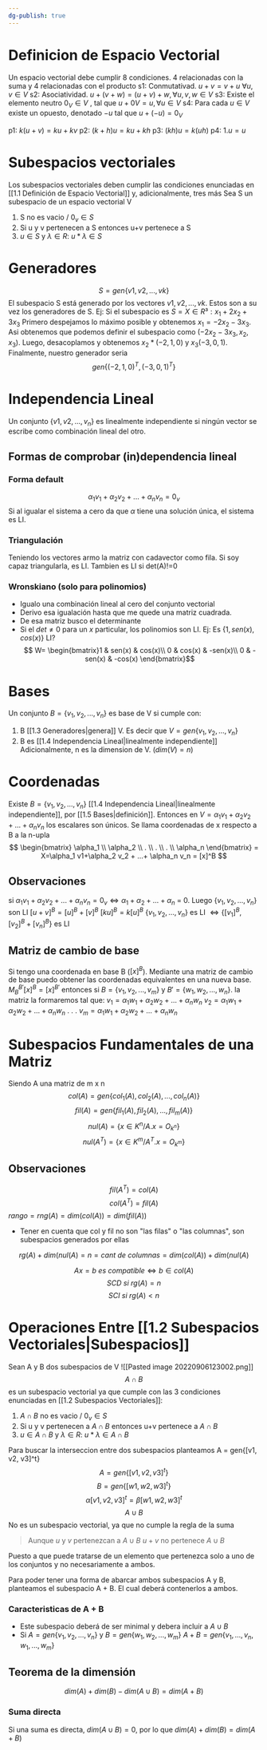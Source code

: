 ```yaml
---
dg-publish: true
---
```

# Definicion de Espacio Vectorial
Un espacio vectorial debe cumplir 8 condiciones. 4 relacionadas con la suma y 4 relacionadas con el producto
s1: Conmutativad. $u+v = v+u$ $∀u, v ∈ V$
s2: Asociatividad. $u + (v + w) = (u + v) + w, ∀u, v, w ∈ V$
s3: Existe el elemento neutro $0_V ∈ V$ , tal que $u + 0V = u, \forall u ∈ V$ 
s4: Para cada $u ∈ V$ existe un opuesto, denotado $-u$ tal que $u + (−u) = 0_V$

p1: $k(u+v) = ku +kv$
p2: $(k+h)u = ku+kh$
p3: $(kh)u = k(uh)$
p4: $1.u= u$

# Subespacios vectoriales
Los subespacios vectoriales deben cumplir las condiciones enunciadas en [[1.1 Definición de Espacio Vectorial]] y, adicionalmente, tres más
Sea S un subespacio de un espacio vectorial V

1. S no es vacio / $0_v \in S$
2. Si u y v pertenecen a S entonces u+v pertenece a S
3. $u \in S$ y $\lambda \in R$: $u* \lambda \in S$ 
# Generadores
 $$S = gen\{v1,v2,...,vk\}$$
 El subespacio S está generado por los vectores $v1,v2,...,vk$. Estos son a su vez los generadores de S.
Ej: Si el subespacio es $S = X \in R³ : x_1 +2x_2+3x_3$ 
Primero despejamos lo máximo posible y obtenemos $x_1 = -2x_2-3x_3$. Asi obtenemos que podemos definir el subespacio como $(-2x_2-3x_3, x_2, x_3)$. Luego, desacoplamos y obtenemos 
$x_2 * (-2, 1, 0)$ y $x_3(-3, 0, 1)$. Finalmente, nuestro generador seria $$gen\{(-2, 1, 0)^T, (-3, 0, 1)^T\}$$

# Independencia Lineal
Un conjunto $\{v1, v2, ...,v_n\}$ es linealmente independiente si ningún vector se escribe como combinación lineal del otro. 

## Formas de comprobar (in)dependencia lineal
### Forma default
$$\alpha_1 v_1 + \alpha_2v_2+...+\alpha_nv_n = 0_v$$ Si al igualar el sistema a cero da que $\alpha$ tiene una solución única, el sistema es LI.

### Triangulación
Teniendo los vectores armo la matriz con cadavector como fila. Si soy capaz triangularla, es LI. Tambien es LI si det(A)!=0
### Wronskiano (solo para polinomios)
- Igualo una combinación lineal al cero del conjunto vectorial
- Derivo esa igualación hasta que me quede una matriz cuadrada. 
- De esa matriz busco el determinante
- Si el $det \neq 0$ para un $x$ particular, los polinomios son LI. 
Ej: 
Es $\{1,sen(x), cos(x)\}$ LI? 
$$	W= \begin{bmatrix}1 & sen(x) & cos(x)\\ 0 & cos(x) & -sen(x)\\ 0 & -sen(x) & -cos(x) \end{bmatrix}$$

# Bases
Un conjunto $B = \{v_1, v_2, ..., v_n\}$ es base de V si cumple con: 
1. B [[1.3 Generadores|genera]] V. Es decir que $V = gen\{v_1, v_2, ..., v_n\}$
2. B es [[1.4 Independencia Lineal|linealmente independiente]]  
Adicionalmente, n es la dimension de V. ($dim(V)=n$)

# Coordenadas
Existe $B= \{v_1, v_2, ..., v_n\}$ [[1.4 Independencia Lineal|linealmente independiente]], por [[1.5 Bases|definición]]. Entonces en $V = \alpha_1 v_1 + \alpha_2v_2+...+\alpha_nv_n$ los escalares son únicos. Se llama coordenadas de x respecto a B a la n-upla $$ \begin{bmatrix}
\alpha_1 \\
\alpha_2 \\
. \\
. \\
. \\
\alpha_n 
\end{bmatrix} = X=\alpha_1 v1+\alpha_2 v_2 + ...+ \alpha_n v_n = [x]^B  $$  
## Observaciones
si $\alpha_1 v_1 + \alpha_2 v_2+...+\alpha_n v_n =0_v\iff \alpha_1 +\alpha_2 + ...+ \alpha_n$ = 0. Luego $\{v_1, v_2, ..., v_n\}$ son LI
$[u+v]^B = [u]^B+[v]^B$ 
$[ku]^B= k[u]^B$ 
$\{v_1, v_2, ..., v_n\}$ es LI $\Leftrightarrow \{[v_1]^B , [v_2]^B + [v_n]^B\}$ es LI

## Matriz de cambio de base
Si tengo una coordenada en base B ($[x]^B$). Mediante una matriz de cambio de base puedo obtener las coordenadas equivalentes en una nueva base.
$M_B^{B'}[x]^B = [x]^{B'}$ 
entonces si $B= \{v_1, v_2, ..., v_m\}$ y $B'= \{w_1, w_2, ..., w_n\}$.
la matriz la formaremos tal que: 
$v_1 = \alpha_1 w_1+ \alpha_2 w_2+ ... + \alpha_n w_n$
$v_2 = \alpha_1 w_1+ \alpha_2 w_2+ ... + \alpha_n w_n$
.
.
.
$v_m = \alpha_1 w_1+ \alpha_2 w_2+ ... + \alpha_n w_n$


# Subespacios Fundamentales de una Matriz
Siendo A una matriz de m x n 
$$col(A) = gen\{col_1(A), col_2(A), ..., col_n(A)\}$$
$$fil(A) = gen\{fil_1(A), fil_2(A), ..., fil_m(A)\}$$
$$ nul(A) = \{x \in K^n / A.x=O_{k^n}\}$$
$$ nul(A^T) = \{x \in K^m / A^T.x=O_{k^m}\}$$

## Observaciones 
$$fil(A^T)= col(A)$$
$$col(A^T)= fil(A)$$
$rango = rng(A) = dim(col(A)) = dim(fil(A))$ 
- Tener en cuenta que col y fil no son "las filas" o "las columnas", son subespacios generados por ellas

$$rg(A) + dim(nul(A) = n = cant \ de \ columnas = dim(col(A)) + dim(nul(A)$$

$$ Ax = b \ es \ compatible \Leftrightarrow b \in col(A)$$
$$SCD \ si \ rg(A) = n $$
$$SCI \ si \ rg(A) < n$$

# Operaciones Entre [[1.2 Subespacios Vectoriales|Subespacios]]
Sean A y B dos subespacios de V
![[Pasted image 20220906123002.png]]
$$A \cap B$$ es un subespacio vectorial ya que cumple con las  3 condiciones enunciadas en [[1.2 Subespacios Vectoriales]]: 
1.  $A \cap B$ no es vacio / $0_v \in S$
2. Si u y v pertenecen a $A \cap B$ entonces u+v pertenece a $A \cap B$ 
3. $u \in A \cap B$ y $\lambda \in R$: $u* \lambda \in A \cap B$

Para buscar la interseccion entre dos subespacios planteamos
A = gen\{[v1, v2, v3]^t\}
$$A = gen\{[v1, v2, v3]^t\}$$
$$B = gen\{[w1, w2, w3]^t\}$$
$$\alpha [v1, v2, v3]^t = \beta [w1,w2, w3]^t$$
$$A \cup B$$ No es un subespacio vectorial, ya que no cumple la regla de la suma
> Aunque $u$ y $v$ pertenezcan a $A \cup B$  $u+v$ no pertenece $A \cup B$

Puesto a que puede tratarse de un elemento que pertenezca solo a uno de los conjuntos y no necesariamente a ambos.

Para poder tener una forma de abarcar ambos subespacios A y B, planteamos el subespacio A + B. El cual deberá contenerlos a ambos. 
### Caracteristicas de A + B
- Este subespacio deberá de ser minimal y debera incluir a $A \cup B$  
- Si $A = gen\{v_1, v_2, ..., v_n\}$ y $B = gen\{w_1, w_2,...,w_m\}$ $A+ B = gen\{v_1, ..., v_n, w_1, ..., w_m\}$ 

## Teorema de la dimensión 
$$dim(A) + dim(B) - dim(A \cup B) = dim(A + B)$$
### Suma directa
Si una suma es directa, $dim(A \cup B) = 0$, por lo que $dim(A) + dim(B) = dim(A + B)$ 